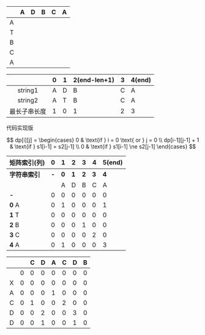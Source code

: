 |      | A    | D    | B    | C    | A    |
| :--: | ---- | ---- | ---- | ---- | ---- |
|  A   |      |      |      |      |      |
|  T   |      |      |      |      |      |
|  B   |      |      |      |      |      |
|  C   |      |      |      |      |      |
|  A   |      |      |      |      |      |





|              | 0    | 1    | 2(end-len+1) | 3    | 4(end) |
| :----------: | ---- | ---- | ------------ | ---- | ------ |
|   string1    | A    | D    | B            | C    | A      |
|   string2    | A    | T    | B            | C    | A      |
| 最长子串长度 | 1    | 0    | 1            | 2    | 3      |



代码实现版

$$
dp[i][j] = \begin{cases} 
0 & \text{if } i = 0 \text{ or } j = 0 \\ 
dp[i-1][j-1] + 1 & \text{if } s1[i-1] = s2[j-1] \\ 
0 & \text{if } s1[i-1] \ne s2[j-1] 
\end{cases}
$$


| 矩阵索引(列)   | 0     | 1     | 2     | 3     | 4     | 5(end) |
| -------------- | ----- | ----- | ----- | ----- | ----- | ------ |
| **字符串索引** | **-** | **0** | **1** | **2** | **3** | **4**  |
|                |       | A     | D     | B     | C     | A      |
| **-**          | 0     | 0     | 0     | 0     | 0     | 0      |
| **0**     A    | 0     | 1     | 0     | 0     | 0     | 1      |
| **1**     T    | 0     | 0     | 0     | 0     | 0     | 0      |
| **2**     B    | 0     | 0     | 0     | 1     | 0     | 0      |
| **3**     C    | 0     | 0     | 0     | 0     | 2     | 0      |
| **4**     A    | 0     | 1     | 0     | 0     | 0     | 3      |



|      |      | C    | D    | A    | C    | D    | B    |
| ---- | ---- | ---- | ---- | ---- | ---- | ---- | ---- |
|      | 0    | 0    | 0    | 0    | 0    | 0    | 0    |
| X    | 0    | 0    | 0    | 0    | 0    | 0    | 0    |
| A    | 0    | 0    | 0    | 1    | 0    | 0    | 0    |
| C    | 0    | 1    | 0    | 0    | 2    | 0    | 0    |
| D    | 0    | 0    | 2    | 0    | 0    | 3    | 0    |
| D    | 0    | 0    | 1    | 0    | 0    | 1    | 0    |

